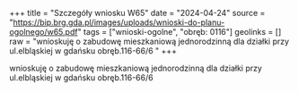 +++
title = "Szczegóły wniosku W65"
date = "2024-04-24"
source = "https://bip.brg.gda.pl/images/uploads/wnioski-do-planu-ogolnego/w65.pdf"
tags = ["wnioski-ogolne", "obręb: 0116"]
geolinks = []
raw = "wnioskuję o zabudowę mieszkaniową jednorodzinną dla działki przy ul.elbląskiej w gdańsku obręb.116-66/6 "
+++

wnioskuję o zabudowę mieszkaniową jednorodzinną dla działki przy ul.elbląskiej w
gdańsku obręb.116-66/6



